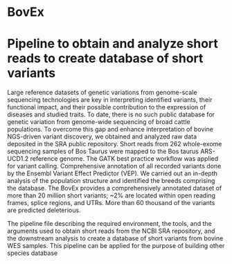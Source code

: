 # BovEx
# Pipeline to obtain and analyze  short reads to create database of short variants 
Large reference datasets of genetic variations from genome-scale sequencing technologies are key in interpreting identified variants, their functional impact, and their possible contribution to the expression of diseases and studied traits. To date, there is no such public database for genetic variation from genome-wide sequencing of broad cattle populations. To overcome this gap and enhance interpretation of bovine NGS-driven variant discovery, we obtained and analyzed raw data deposited in the SRA public repository. Short reads from 262 whole-exome sequencing samples of Bos Taurus were mapped to the Bos taurus ARS-UCD1.2 reference genome. The GATK best practice workflow was applied for variant calling. Comprehensive annotation of all recorded variants done by the Ensembl Variant Effect Predictor (VEP). We carried out an in-depth analysis of the population structure and identified the breeds comprising the database. The BovEx provides a comprehensively annotated dataset of more than 20 million short variants; ~2% are located within open reading frames, splice regions, and UTRs. More than 60 thousand of the variants are predicted deleterious. 

The pipeline file describing the required environment, the tools, and the arguments used to obtain short reads from the NCBI SRA repository, and the downstream analysis to create a database of short variants from bovine WES samples. This pipeline can be applied for the purpose of building other species database
 
